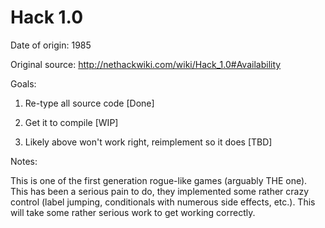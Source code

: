 # Hack 1.0

Date of origin: 1985

Original source: http://nethackwiki.com/wiki/Hack_1.0#Availability

Goals:

1) Re-type all source code [Done]

2) Get it to compile [WIP]

3) Likely above won't work right, reimplement so it does [TBD]

Notes:

This is one of the first generation rogue-like games (arguably THE one). This has been a serious pain to do, they implemented some rather crazy control (label jumping, conditionals with numerous side effects, etc.). This will take some rather serious work to get working correctly.